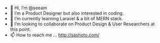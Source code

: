 - 👋 Hi, I’m @seeam
- 👀 I’m a Product Designer but also interested in coding.
- 🌱 I’m currently learning Laravel & a bit of MERN stack.
- 💞️ I’m looking to collaborate on Product Design & User Researchers at this point.
- 📫 How to reach me ... http://sashoto.com/ 

